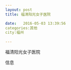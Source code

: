 ```yaml
--- 
layout: post 
title: 福清阳光女子医院

date:   2016-05-03 13:39:56 
categories:其他  
city:福州
  
--- 
```

   
福清阳光女子医院

信息

